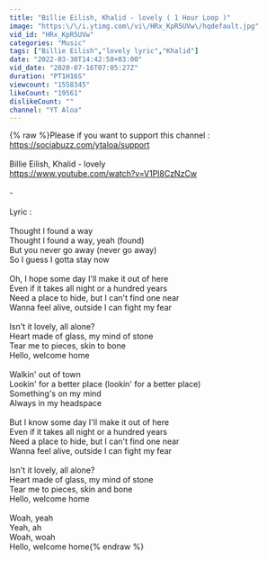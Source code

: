 ```yaml
---
title: "Billie Eilish, Khalid - lovely ( 1 Hour Loop )"
image: "https:\/\/i.ytimg.com\/vi\/HRx_KpR5UVw\/hqdefault.jpg"
vid_id: "HRx_KpR5UVw"
categories: "Music"
tags: ["Billie Eilish","lovely lyric","Khalid"]
date: "2022-03-30T14:42:58+03:00"
vid_date: "2020-07-16T07:05:27Z"
duration: "PT1H16S"
viewcount: "1558345"
likeCount: "19561"
dislikeCount: ""
channel: "YT Aloa"
---
```

{% raw %}Please if you want to support this channel :<br /><a rel="nofollow" target="blank" href="https://sociabuzz.com/ytaloa/support">https://sociabuzz.com/ytaloa/support</a><br /><br />Billie Eilish, Khalid - lovely<br /><a rel="nofollow" target="blank" href="https://www.youtube.com/watch?v=V1Pl8CzNzCw">https://www.youtube.com/watch?v=V1Pl8CzNzCw</a><br /><br />-<br /><br />Lyric :<br /><br />Thought I found a way<br />Thought I found a way, yeah (found)<br />But you never go away (never go away)<br />So I guess I gotta stay now<br /><br />Oh, I hope some day I'll make it out of here<br />Even if it takes all night or a hundred years<br />Need a place to hide, but I can't find one near<br />Wanna feel alive, outside I can fight my fear<br /><br />Isn't it lovely, all alone?<br />Heart made of glass, my mind of stone<br />Tear me to pieces, skin to bone<br />Hello, welcome home<br /><br />Walkin' out of town<br />Lookin' for a better place (lookin' for a better place)<br />Something's on my mind<br />Always in my headspace<br /><br />But I know some day I'll make it out of here<br />Even if it takes all night or a hundred years<br />Need a place to hide, but I can't find one near<br />Wanna feel alive, outside I can fight my fear<br /><br />Isn't it lovely, all alone?<br />Heart made of glass, my mind of stone<br />Tear me to pieces, skin and bone<br />Hello, welcome home<br /><br />Woah, yeah<br />Yeah, ah<br />Woah, woah<br />Hello, welcome home{% endraw %}
